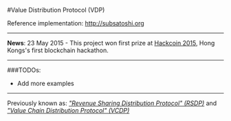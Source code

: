 
#Value Distribution Protocol (VDP)

Reference implementation: http://subsatoshi.org

---
**News**: 23 May 2015 - This project won first prize at [Hackcoin 2015](https://www.bitcoinhk.org/2015-hackcoin-results/), Hong Kongs's first blockchain hackathon.

---

###TODOs:
* Add more examples

---

Previously known as: [*"Revenue Sharing Distribution Protocol" (RSDP)*](https://github.com/ABISprotocol/ABIS/issues/1) and [*"Value Chain Distribution Protocol" (VCDP)*](https://github.com/ktorn/vcdp)

